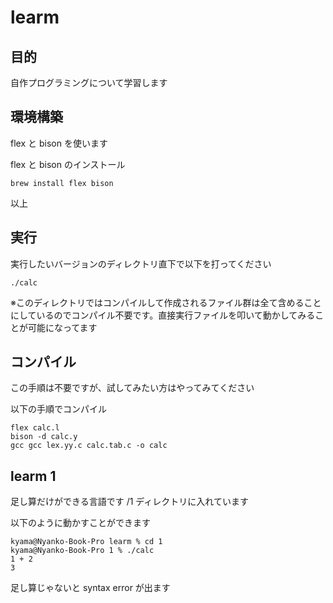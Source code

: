 
# learm

## 目的

自作プログラミングについて学習します


## 環境構築

flex と bison を使います

flex と bison のインストール
```
brew install flex bison
```

以上

## 実行

実行したいバージョンのディレクトリ直下で以下を打ってください

```
./calc
```

※このディレクトリではコンパイルして作成されるファイル群は全て含めることにしているのでコンパイル不要です。直接実行ファイルを叩いて動かしてみることが可能になってます

## コンパイル

この手順は不要ですが、試してみたい方はやってみてください

以下の手順でコンパイル

```
flex calc.l
bison -d calc.y
gcc gcc lex.yy.c calc.tab.c -o calc
```


## learm 1

足し算だけができる言語です
/1 ディレクトリに入れています

以下のように動かすことができます

```
kyama@Nyanko-Book-Pro learm % cd 1
kyama@Nyanko-Book-Pro 1 % ./calc
1 + 2
3
```

足し算じゃないと syntax error が出ます
